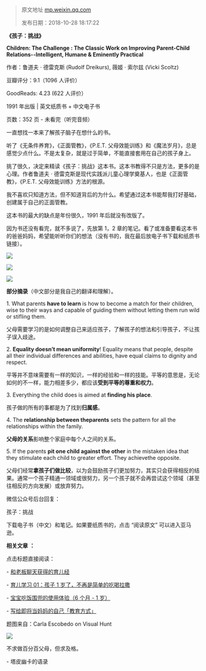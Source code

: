 > 原文地址 [mp.weixin.qq.com](https://mp.weixin.qq.com/s?__biz=MzIwMzA5NTI3NQ==&mid=2649902864&idx=1&sn=c1e908ce5dda04e148b98d1e1f1126d1&chksm=8ed24294b9a5cb82ba92422d80efd28cb5142b29aae7dc071cc20b5c3757caf238d4aa3039c1&scene=21#wechat_redirect)
>
> 发布日期：2018-10-28 18:17:22



**《孩子：挑战》**  

**Children: The Challenge : The Classic Work on Improving Parent-Child Relations--Intelligent, Humane & Eminently Practical**

作者：鲁道夫 · 德雷克斯 (Rudolf Dreikurs), 薇姬 · 索尔兹 (Vicki Scoltz)

豆瓣评分：9.1（1096 人评价）

GoodReads: 4.23 (622 人评价）

1991 年出版 | 英文纸质书 + 中文电子书

页数：352 页 - 未看完（听完音频）

一直想找一本来了解孩子脑子在想什么的书。

听了《无条件养育》，《正面管教》，《P.E.T. 父母效能训练》和《魔法岁月》，总是感觉少点什么。不是太复杂，就是过于简单，不能直接套用在自己的孩子身上。

挑了很久，决定来精读《孩子：挑战》这本书。这本书教得不只是方法，更多的是心理。作者鲁道夫 · 德雷克斯是现代实践派儿童心理学奠基人，也是《正面管教》，《P.E.T. 父母效能训练》方法的根源。

我不喜欢只知道方法，但不知道背后的为什么。希望通过这本书能帮我打好基础，创建属于自己的正面管教。  

这本书的最大的缺点是年份很久，1991 年后就没有改版了。

因为书还没有看完，就不多说了，先放第 1，2 章的笔记。看了或准备要看这本书的爸爸妈妈，希望能听听你们的想法（没有书的，我在最后放电子书下载和纸质书链接）。

![](https://mmbiz.qpic.cn/mmbiz_jpg/2qRZ6oIialEDslOYRw0v1wxynjOTQ2uJwxoJ0pAbKq6wmISexp1iaFlevQGFAqBmxIht0l3TEsAjrWsEEXhFRq9g/640?wx_fmt=jpeg)

![](https://mmbiz.qpic.cn/mmbiz_jpg/2qRZ6oIialEDslOYRw0v1wxynjOTQ2uJw3Bq02rJQcpNhicA0TK8CN3EetWM0icFkWQS3yxibbK1PvDOfGel8LDxAw/640?wx_fmt=jpeg)

![](https://mmbiz.qpic.cn/mmbiz_jpg/2qRZ6oIialEDslOYRw0v1wxynjOTQ2uJwibqk7513dT7hPUW33TczV0DPM6ge4mVVyY4Z9eGwJnLTdJ1PwxtibVgw/640?wx_fmt=jpeg)

**部分摘录**（中文部分是我自己的翻译和理解）。

1. What parents **have to learn** is how to become a match for their children, wise to their ways and capable of guiding them without letting them run wild or stifling them.

父母需要学习的是如何调整自己来适应孩子，了解孩子的想法和引导孩子，不让孩子误入歧途。

2. **Equality doesn’t mean uniformity**! Equality means that people, despite all their individual differences and abilities, have equal claims to dignity and respect.  

平等并不意味需要有一样的知识，一样的经验和一样的技能。平等的意思是，无论如何的不一样，能力相差多少，都应该**受到平等的尊重和权力**。

3. Everything the child does is aimed at **finding his place**.

孩子做的所有的事都是为了找到**归属感**。

4. The **relationship between theparents** sets the pattern for all the relationships within the family.

**父母的关系**影响整个家庭中每个人之间的关系。

5. If the parents **pit one child against the other** in the mistaken idea that they stimulate each child to greater effort. They achievethe opposite.

父母们经常**拿孩子们做比较**，以为会鼓励孩子们更加努力，其实只会获得相反的结果。通常一个孩子精通一领域或很努力，另一个孩子就不会再尝试这个领域（甚至往相反的方向发展）或放弃努力。

微信公众号后台回复：

孩子：挑战

下载电子书（中文）和笔记。如果要纸质书的，点击 “阅读原文” 可以进入亚马逊。

  

 **相关文章** **：**

点击标题直接阅读：

- [和老板聊天获得的育儿经](http://mp.weixin.qq.com/s?__biz=MzIwMzA5NTI3NQ==&mid=2649902809&idx=1&sn=988125ebd39f010ed906e0fdd9f91e92&chksm=8ed2435db9a5ca4b408ce398b694fc3985d57dd2c224c72caa3d272b7e85a16072616e933c45&scene=21#wechat_redirect)  

- [育儿学习 01：孩子 1 岁了，不再是简单的吃喝拉撒](http://mp.weixin.qq.com/s?__biz=MzIwMzA5NTI3NQ==&mid=2649902648&idx=1&sn=7714973e0d489270ba4d3967fae05546&chksm=8ed243bcb9a5caaa494393e073e3bd409f959ca0b915cff6c944e143b2be064a5b98192bfe7d&scene=21#wechat_redirect)  

- [宝宝吃饭围兜的使用体验（6 个月 - 1 岁）](http://mp.weixin.qq.com/s?__biz=MzIwMzA5NTI3NQ==&mid=2649902632&idx=1&sn=20d9e87c3ce7a2f9517ffa9b8981290d&chksm=8ed243acb9a5cabaf404637c3c8691721b94a03e2b4d1f3a8de806945252c7b915072b22d9a0&scene=21#wechat_redirect)

- [写给即将当妈妈的自己「教育方式」](http://mp.weixin.qq.com/s?__biz=MzIwMzA5NTI3NQ==&mid=2649902272&idx=1&sn=e23ace789007325f873abd420b6c8b88&chksm=8ed24144b9a5c852e1959fbdf876e08693675f522ce11c2133b9c9daee97c43ccc4bd8bb676f&scene=21#wechat_redirect)

题图来自：Carla Escobedo on Visual Hunt

![](https://mmbiz.qpic.cn/mmbiz_jpg/2qRZ6oIialEDslOYRw0v1wxynjOTQ2uJwMJg6siak6DA34UcKDTKSPwxCCY3NsibqNJohpVq23T5oYds9jTX0iaEzA/640?wx_fmt=jpeg)

不求做百分百父母，但求及格。

- 塔皮幽卡的语录